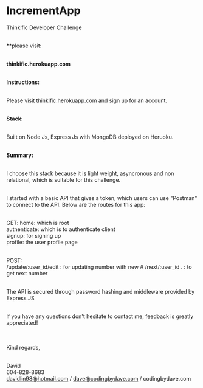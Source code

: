 # IncrementApp

Thinkific Developer Challenge<br><br>

**please visit:<br><br>

<b>thinkific.herokuapp.com</b><br><br>

<b>Instructions:</b><br><br>

Please visit thinkific.herokuapp.com
and sign up for an account. <br><br>

<b>Stack:</b><br><br>

Built on Node Js, Express Js with MongoDB deployed on
Heruoku.<br><br>

<b>Summary:</b><br><br>

I choose this stack because it is light weight,
asyncronous and non relational,
which is suitable for this challenge. <br><br>

I started with a basic API that gives a token, which
users can use "Postman" to connect to the API. Below are 
the routes for this app:<br><br>

GET:
home:         which is root <br>
authenticate: which is to authenticate client <br>
signup:       for signing up<br>
profile:      the user profile page<br><br>

POST:<br>
/update/:user_id/edit  : for updating number with new #
/next/:user_id .       : to get next number<br><br>

The API is secured through password hashing and middleware
provided by Express.JS<br><br>

If you have any questions don't hesitate to contact me, 
feedback is greatly appreciated!<br><br><br>

Kind regards,<br><br>

David<br>
604-828-8683<br>
davidlin98@hotmail.com / dave@codingbydave.com / codingbydave.com







